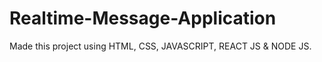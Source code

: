 # Realtime-Message-Application
Made this project using HTML, CSS, JAVASCRIPT, REACT JS &amp; NODE JS.
